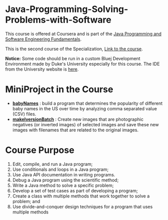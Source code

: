 # Java-Programming-Solving-Problems-with-Software

This course is offered at Coursera and is part of the [Java Programming and Software Engineering Fundamentals](https://www.coursera.org/specializations/java-programming).

This is the second course of the Specialization, [Link to the course](https://www.coursera.org/learn/java-programming).

**Notice:** Some code should be run in a custom Bluej Development Environment made by Duke's University especially for this course. The IDE from the University website is [here](https://www.dukelearntoprogram.com//downloads/bluej.php?course=2).

# MiniProject in the Course
- [**babyNames**](https://github.com/a88126451/Java-Programming-Solving-Problems-with-Software/blob/main/Week%204/MiniProject_babyNames/BabyBirths.java) : build a program that determines the popularity of different baby names in the US over time by analyzing comma separated value (CSV) files.
- [**makeIversionBatch**](https://github.com/a88126451/Java-Programming-Solving-Problems-with-Software/blob/main/Week%204/HonorsContent_makeGrayBatch/BatchInversions.java) : Create new images that are photographic negatives (or inverted images) of selected images and save these new images with filenames that are related to the original images.

# Course Purpose
1. Edit, compile, and run a Java program;
2. Use conditionals and loops in a Java program;
3. Use Java API documentation in writing programs.
4. Debug a Java program using the scientific method;
5. Write a Java method to solve a specific problem;
6. Develop a set of test cases as part of developing a program;
7. Create a class with multiple methods that work together to solve a problem; and
8. Use divide-and-conquer design techniques for a program that uses multiple methods
